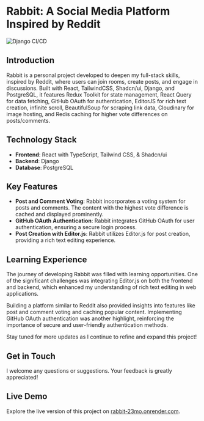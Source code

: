 # Rabbit: A Social Media Platform Inspired by Reddit

![Django CI/CD](https://github.com/Nathaniel81/Rabbit/actions/workflows/django.yml/badge.svg)

## Introduction

Rabbit is a personal project developed to deepen my full-stack skills, inspired by Reddit, where users can join rooms, create posts, and engage in discussions. Built with React, TailwindCSS, Shadcn/ui, Django, and PostgreSQL, it features Redux Toolkit for state management, React Query for data fetching, GitHub OAuth for authentication, EditorJS for rich text creation, infinite scroll, BeautifulSoup for scraping link data, Cloudinary for image hosting, and Redis caching for higher vote differences on posts/comments.

## Technology Stack

- **Frontend**: React with TypeScript, Tailwind CSS, & Shadcn/ui
- **Backend**: Django
- **Database**: PostgreSQL

## Key Features

- **Post and Comment Voting**: Rabbit incorporates a voting system for posts and comments. The content with the highest vote difference is cached and displayed prominently.
- **GitHub OAuth Authentication**: Rabbit integrates GitHub OAuth for user authentication, ensuring a secure login process.
- **Post Creation with Editor.js**: Rabbit utilizes Editor.js for post creation, providing a rich text editing experience.

## Learning Experience

The journey of developing Rabbit was filled with learning opportunities. One of the significant challenges was integrating Editor.js on both the frontend and backend, which enhanced my understanding of rich text editing in web applications. 

Building a platform similar to Reddit also provided insights into features like post and comment voting and caching popular content. Implementing GitHub OAuth authentication was another highlight, reinforcing the importance of secure and user-friendly authentication methods.

Stay tuned for more updates as I continue to refine and expand this project!

## Get in Touch

I welcome any questions or suggestions. Your feedback is greatly appreciated!

## **Live Demo**

Explore the live version of this project on [rabbit-23mo.onrender.com](https://rabbit-23mo.onrender.com).

